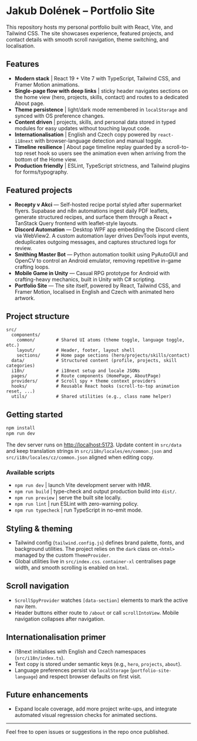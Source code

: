 # Jakub Dolének – Portfolio Site

This repository hosts my personal portfolio built with React, Vite, and Tailwind CSS. The site showcases experience, featured projects, and contact details with smooth scroll navigation, theme switching, and localisation.

## Features
- **Modern stack** | React 19 + Vite 7 with TypeScript, Tailwind CSS, and Framer Motion animations.
- **Single-page flow with deep links** | sticky header navigates sections on the home view (hero, projects, skills, contact) and routes to a dedicated About page.
- **Theme persistence** | light/dark mode remembered in `localStorage` and synced with OS preference changes.
- **Content driven** | projects, skills, and personal data stored in typed modules for easy updates without touching layout code.
- **Internationalisation** | English and Czech copy powered by `react-i18next` with browser-language detection and manual toggle.
- **Timeline resilience** | About page timeline replay guarded by a scroll-to-top reset hook so users see the animation even when arriving from the bottom of the Home view.
- **Production friendly** | ESLint, TypeScript strictness, and Tailwind plugins for forms/typography.

## Featured projects
- **Recepty v Akci** — Self-hosted recipe portal styled after supermarket flyers. Supabase and n8n automations ingest daily PDF leaflets, generate structured recipes, and surface them through a React + TanStack Query frontend with leaflet-style layouts.
- **Discord Automation** — Desktop WPF app embedding the Discord client via WebView2. A custom automation layer drives DevTools input events, deduplicates outgoing messages, and captures structured logs for review.
- **Smithing Master Bot** — Python automation toolkit using PyAutoGUI and OpenCV to control an Android emulator, removing repetitive in-game crafting loops.
- **Mobile Game in Unity** — Casual RPG prototype for Android with crafting-heavy mechanics, built in Unity with C# scripting.
- **Portfolio Site** — The site itself, powered by React, Tailwind CSS, and Framer Motion, localised in English and Czech with animated hero artwork.

## Project structure
```
src/
  components/
    common/        # Shared UI atoms (theme toggle, language toggle, etc.)
    layout/        # Header, footer, layout shell
    sections/      # Home page sections (hero/projects/skills/contact)
  data/            # Structured content (profile, projects, skill categories)
  i18n/            # i18next setup and locale JSONs
  pages/           # Route components (HomePage, AboutPage)
  providers/       # Scroll spy + theme context providers
  hooks/           # Reusable React hooks (scroll-to-top animation reset, ...)
  utils/           # Shared utilities (e.g., class name helper)
```

## Getting started

```bash
npm install
npm run dev
```

The dev server runs on <http://localhost:5173>. Update content in `src/data` and keep translation strings in `src/i18n/locales/en/common.json` and `src/i18n/locales/cz/common.json` aligned when editing copy.

### Available scripts
- `npm run dev`       | launch Vite development server with HMR.
- `npm run build`     | type-check and output production build into `dist/`.
- `npm run preview`   | serve the built site locally.
- `npm run lint`      | run ESLint with zero-warning policy.
- `npm run typecheck` | run TypeScript in no-emit mode.

## Styling & theming
- Tailwind config (`tailwind.config.js`) defines brand palette, fonts, and background utilities. The project relies on the `dark` class on `<html>` managed by the custom `ThemeProvider`.
- Global utilities live in `src/index.css`. `container-xl` centralises page width, and smooth scrolling is enabled on `html`.

## Scroll navigation
- `ScrollSpyProvider` watches `[data-section]` elements to mark the active nav item.
- Header buttons either route to `/about` or call `scrollIntoView`. Mobile navigation collapses after navigation.

## Internationalisation primer
- i18next initialises with English and Czech namespaces (`src/i18n/index.ts`).
- Text copy is stored under semantic keys (e.g., `hero`, `projects`, `about`).
- Language preferences persist via `localStorage` (`portfolio-site-language`) and respect browser defaults on first visit.

## Future enhancements
- Expand locale coverage, add more project write-ups, and integrate automated visual regression checks for animated sections.

---
Feel free to open issues or suggestions in the repo once published.
